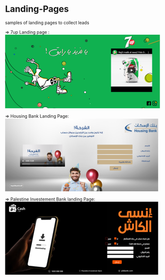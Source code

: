 # Landing-Pages
samples of landing pages to collect leads

 => 7up Landing page : 
  ![Alt text](https://github.com/FirasOmar/Landing-Pages/blob/master/screencapture-7up-oyounmedia-2020-01-10-17_22_17.png)
  
 => Housing Bank Landing Page:
  ![Alt text](https://github.com/FirasOmar/Landing-Pages/blob/master/screencapture-housingbankwin-oyounmedia-2020-01-10-17_22_20.png)
  
  => Palestine Investement Bank landing Page:
    ![Alt text](https://github.com/FirasOmar/Landing-Pages/blob/master/screencapture-pib-oyounmedia-2020-01-10-17_21_56.png)

  
  
